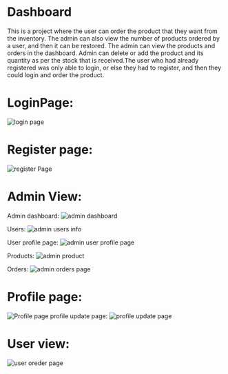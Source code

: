 # Dashboard

This is a project where the user can order the product that they want from the inventory. The admin can also view the number of products ordered by a user, and then it can be restored. The admin can view the products and orders in the dashboard. Admin can delete or add the product and its quantity as per the stock that is received.The user who had already registered was only able to login, or else they had to register, and then they could login and order the product.

# LoginPage:

![login page](https://github.com/user-attachments/assets/698ffa65-bb75-4a06-984e-aa9ce389a76c)

# Register page:

![register Page](https://github.com/user-attachments/assets/58fe0387-aaee-4a09-b650-45f6fb922d2a)

# Admin View:

Admin dashboard:
![admin dashboard](https://github.com/user-attachments/assets/e0619f37-05d1-4570-8cdb-386b216ef9bb)

Users:
![admin users info](https://github.com/user-attachments/assets/65362c3b-1f43-44e0-be55-1d2c662ed0b3)

User profile page:
![admin user profile page](https://github.com/user-attachments/assets/ea0248fc-a244-42b1-b401-eb6370e367b7)

Products:
![admin product](https://github.com/user-attachments/assets/274df6df-85ad-4514-9f48-a3f8b69870a3)

Orders:
![admin orders page](https://github.com/user-attachments/assets/b908eebd-5875-41cc-89af-251140c7e78d)

# Profile page:
![Profile page](https://github.com/user-attachments/assets/4c4126ba-911c-4c0d-8636-3fddce5adb8d)
  profile update page:
![profile update page](https://github.com/user-attachments/assets/c4942838-8855-49de-851b-1d011b915b67)
  
# User view:
![user oreder page](https://github.com/user-attachments/assets/7d1a9c94-fab1-4d57-a437-9ed9dc882749)

